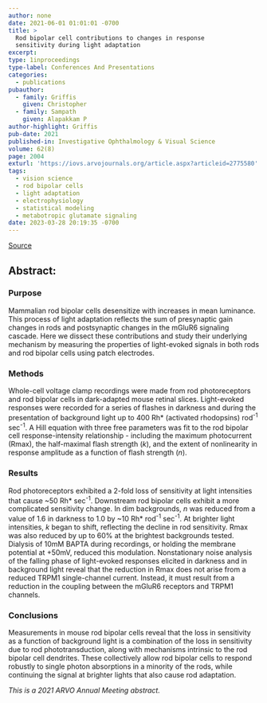 ```yaml
---
author: none
date: 2021-06-01 01:01:01 -0700
title: >
  Rod bipolar cell contributions to changes in response 
  sensitivity during light adaptation
excerpt:
type: 1inproceedings
type-label: Conferences And Presentations
categories:
  - publications
pubauthor:
  - family: Griffis
    given: Christopher
  - family: Sampath
    given: Alapakkam P
author-highlight: Griffis
pub-date: 2021
published-in: Investigative Ophthalmology & Visual Science
volume: 62(8)
page: 2004
exturl: 'https://iovs.arvojournals.org/article.aspx?articleid=2775580'
tags:
  - vision science
  - rod bipolar cells
  - light adaptation
  - electrophysiology
  - statistical modeling
  - metabotropic glutamate signaling
date: 2023-03-28 20:19:35 -0700
---
```


<a href="https://iovs.arvojournals.org/article.aspx?articleid=2775580" target="_blank">Source</a>

## Abstract:

### Purpose

Mammalian rod bipolar cells desensitize with
increases in mean luminance. This process of light adaptation
reflects the sum of presynaptic gain changes in rods and
postsynaptic changes in the mGluR6 signaling cascade. Here we
dissect these contributions and study their underlying mechanism by
measuring the properties of light-evoked signals in both rods and
rod bipolar cells using patch electrodes.

### Methods

Whole-cell voltage clamp recordings were made from rod photoreceptors and rod
bipolar cells in dark-adapted mouse retinal slices. Light-evoked
responses were recorded for a series of flashes in darkness and
during the presentation of background light up to 400 Rh\*
(activated rhodopsins) rod<sup>-1</sup> sec<sup>-1</sup>. A Hill 
equation with three free parameters was fit to the rod bipolar cell 
response-intensity relationship - including the maximum photocurrent (Rmax), 
the half-maximal flash strength (_k_), and the extent of nonlinearity in
response amplitude as a function of flash strength (_n_).

### Results

Rod photoreceptors exhibited a 2-fold loss of sensitivity at light
intensities that cause ~50 Rh\* sec<sup>-1</sup>. Downstream rod bipolar
cells exhibit a more complicated sensitivity change. In dim
backgrounds, _n_ was reduced from a value of 1.6 in darkness to 1.0 by
~10 Rh\* rod<sup>-1</sup> sec<sup>-1</sup>. At brighter light 
intensities, _k_ began to shift, reflecting the decline in rod sensitivity. 
Rmax was also reduced by up to 60% at the brightest backgrounds tested.
Dialysis of 10mM BAPTA during recordings, or holding the membrane
potential at +50mV, reduced this modulation. Nonstationary noise
analysis of the falling phase of light-evoked responses elicited in
darkness and in background light reveal that the reduction in Rmax
does not arise from a reduced TRPM1 single-channel current. Instead,
it must result from a reduction in the coupling between the mGluR6
receptors and TRPM1 channels.

### Conclusions

Measurements in mouse rod bipolar cells reveal that the loss in sensitivity 
as a function of background light is a combination of the loss in sensitivity 
due to rod phototransduction, along with mechanisms intrinsic to the rod
bipolar cell dendrites. These collectively allow rod bipolar cells
to respond robustly to single photon absorptions in a minority of
the rods, while continuing the signal at brighter lights that also
cause rod adaptation.

_This is a 2021 ARVO Annual Meeting abstract._